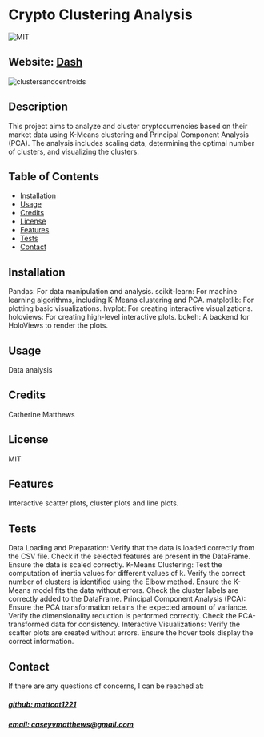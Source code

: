 # Crypto Clustering Analysis
![MIT](https://img.shields.io/badge/License-MIT-blue)

## Website: [Dash](http://127.0.0.1:5500/Dash1.html)
![clustersandcentroids](https://github.com/user-attachments/assets/ae31e7c3-2ee0-4ad9-a0cf-f05806fd8a38)

## Description
This project aims to analyze and cluster cryptocurrencies based on their market data using K-Means clustering and Principal Component Analysis (PCA). The analysis includes scaling data, determining the optimal number of clusters, and visualizing the clusters.

## Table of Contents
- [Installation](#installation)
- [Usage](#usage)
- [Credits](#credits)
- [License](#license)
- [Features](#features)
- [Tests](#tests)
- [Contact](#contact)

## Installation
Pandas: For data manipulation and analysis. scikit-learn: For machine learning algorithms, including K-Means clustering and PCA. matplotlib: For plotting basic visualizations. hvplot: For creating interactive visualizations. holoviews: For creating high-level interactive plots. bokeh: A backend for HoloViews to render the plots.


## Usage
Data analysis

## Credits
Catherine Matthews

## License
MIT

## Features
Interactive scatter plots, cluster plots and line plots.

## Tests
Data Loading and Preparation:  Verify that the data is loaded correctly from the CSV file. Check if the selected features are present in the DataFrame. Ensure the data is scaled correctly. K-Means Clustering:  Test the computation of inertia values for different values of k. Verify the correct number of clusters is identified using the Elbow method. Ensure the K-Means model fits the data without errors. Check the cluster labels are correctly added to the DataFrame. Principal Component Analysis (PCA):  Ensure the PCA transformation retains the expected amount of variance. Verify the dimensionality reduction is performed correctly. Check the PCA-transformed data for consistency. Interactive Visualizations:  Verify the scatter plots are created without errors. Ensure the hover tools display the correct information.

## Contact
If there are any questions of concerns, I can be reached at:
##### [github: mattcat1221](https://github.com/mattcat1221)
##### [email: caseyvmatthews@gmail.com](mailto:caseyvmatthews@gmail.com)
